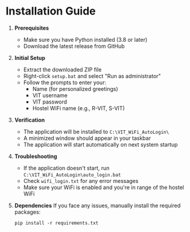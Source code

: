 # Installation Guide

1. **Prerequisites**
   - Make sure you have Python installed (3.8 or later)
   - Download the latest release from GitHub

2. **Initial Setup**
   - Extract the downloaded ZIP file
   - Right-click `setup.bat` and select "Run as administrator"
   - Follow the prompts to enter your:
     - Name (for personalized greetings)
     - VIT username
     - VIT password
     - Hostel WiFi name (e.g., R-VIT, S-VIT)

3. **Verification**
   - The application will be installed to `C:\VIT_WiFi_AutoLogin\`
   - A minimized window should appear in your taskbar
   - The application will start automatically on next system startup

4. **Troubleshooting**
   - If the application doesn't start, run `C:\VIT_WiFi_AutoLogin\auto_login.bat`
   - Check `wifi_login.txt` for any error messages
   - Make sure your WiFi is enabled and you're in range of the hostel WiFi

5. **Dependencies**
   If you face any issues, manually install the required packages:
   ```
   pip install -r requirements.txt
   ```
